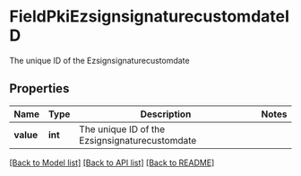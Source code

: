 # FieldPkiEzsignsignaturecustomdateID

The unique ID of the Ezsignsignaturecustomdate

## Properties
Name | Type | Description | Notes
------------ | ------------- | ------------- | -------------
**value** | **int** | The unique ID of the Ezsignsignaturecustomdate | 

[[Back to Model list]](../README.md#documentation-for-models) [[Back to API list]](../README.md#documentation-for-api-endpoints) [[Back to README]](../README.md)


